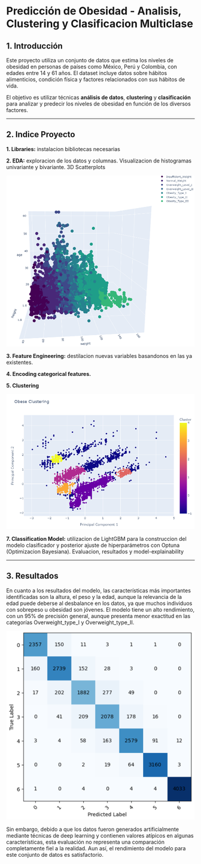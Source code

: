 # **Predicción de Obesidad - Analisis, Clustering y Clasificacion Multiclase**

## **1. Introducción**

Este proyecto utiliza un conjunto de datos que estima los niveles de obesidad en 
personas de países como México, Perú y Colombia, con edades entre 14 y 61 años. 
El dataset incluye datos sobre hábitos alimenticios, condición física y factores relacionados 
con sus hábitos de vida.

El objetivo es utilizar técnicas **análisis de datos**, **clustering** y **clasificación** para analizar y 
predecir los niveles de obesidad en función de los diversos factores.

---

## **2. Indice Proyecto**

**1. Libraries:** instalacion bibliotecas necesarias

**2. EDA:** exploracion de los datos y columnas. Visualizacion de histogramas univariante y bivariante. 3D Scatterplots

![3D Scaterplot - Edad/Altura/Peso](3Dplot.PNG)

**3. Feature Engineering:** destilacion nuevas variables basandonos en las ya existentes.

**4. Encoding categorical features.**

**5. Clustering**

![Representacion distintos clusters](clusters.PNG)

**7. Classification Model:** utilizacion de LightGBM para la construccion del modelo clasificador y posterior ajuste de hiperparámetros con Optuna (Optimizacion Bayesiana). Evaluacion, resultados y model-explainability


---

## **3. Resultados**

En cuanto a los resultados del modelo, las características más importantes identificadas son la altura, el peso y la edad, aunque la relevancia de la edad puede deberse al desbalance en los datos, ya que muchos individuos con sobrepeso u obesidad son jóvenes. El modelo tiene un alto rendimiento, con un 95% de precisión general, aunque presenta menor exactitud en las categorías Overweight_type_I y Overweight_type_II. 

![Matriz de confusion](resultados.PNG)

Sin embargo, debido a que los datos fueron generados artificialmente mediante técnicas de deep learning y contienen valores atípicos en algunas características, esta evaluación no representa una comparación completamente fiel a la realidad. Aun así, el rendimiento del modelo para este conjunto de datos es satisfactorio.


